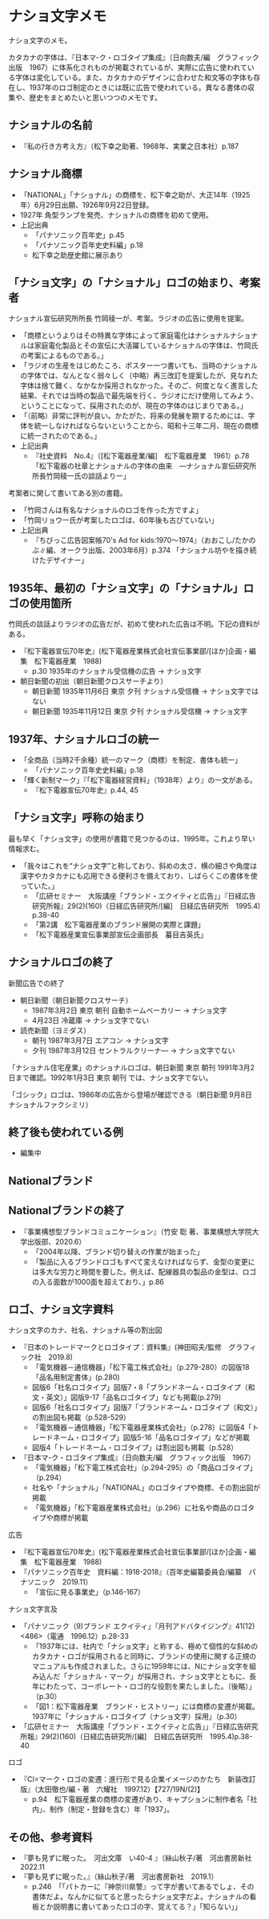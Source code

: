 # ナショ文字メモ

ナショ文字のメモ。

カタカナの字体は、『日本マ-ク・ロゴタイプ集成』（日向数夫/編　グラフィック出版　1967）に体系化されものが掲載されているが、実際に広告に使われている字体は変化している。また、カタカナのデザインに合わせた和文等の字体も存在し、1937年のロゴ制定のときには既に広告で使われている。異なる書体の収集や、歴史をまとめたいと思いつつのメモです。

## ナショナルの名前

* 『私の行き方考え方』（松下幸之助著、1968年、実業之日本社）p.187


## ナショナル商標

* 「NATIONAL」「ナショナル」の商標を、松下幸之助が、大正14年（1925年）6月29日出願、1926年9月22日登録。
* 1927年 角型ランプを発売、ナショナルの商標を初めて使用。
* 上記出典
  * 「パナソニック百年史」p.45
  * 「パナソニック百年史史料編」p.18
  * 松下幸之助歴史館に展示あり




## 「ナショ文字」の「ナショナル」ロゴの始まり、考案者

ナショナル宣伝研究所所長 竹岡稜一が、考案。ラジオの広告に使用を提案。

* 「商標というよりはその特異な字体によって家庭電化はナショナルナショナルは家庭電化製品とその宣伝に大活躍しているナショナルの字体は、竹岡氏の考案によるものである。」
* 「ラジオの生産をはじめたころ、ポスター一つ書いても、当時のナショナルの字体では、なんとなく弱々しく（中略）再三改訂を提案したが、見なれた字体は捨て難く、なかなか採用されなかった。そのご、何度となく進言した結果、それでは当時の製品で最先端を行く、ラジオにだけ使用してみよう、ということになって、採用されたのが、現在の字体のはじまりである。」
* 「（前略）非常に評判が良い。かたがた、将来の発展を期するためには、字体を統一しなければならないということから、昭和十三年二月、現在の商標に統一されたのである。」
 * 上記出典
   * 『社史資料　No.4』（[松下電器産業/編]　松下電器産業　1961）p.78 「松下電器の社章とナショナルの字体の由来　―ナショナル宣伝研究所所長竹岡稜一氏の談話よりー」


考案者に関して書いてある別の書籍。

* 「竹岡さんは有名なナショナルのロゴを作った方ですよ」
* 「竹岡リョウ一氏が考案したロゴは、60年後も古びていない」
* 上記出典
	* 『ちびっこ広告図案帳70's Ad for kids:1970～1974』（おおこし/たかのぶ∥編、オークラ出版、2003年6月）p.374 「ナショナル坊やを描き続けたデザイナー」




## 1935年、最初の「ナショ文字」の「ナショナル」ロゴの使用箇所

竹岡氏の談話よりラジオの広告だが、初めて使われた広告は不明。下記の資料がある。

* 『松下電器宣伝70年史』(松下電器産業株式会社宣伝事業部/[ほか]企画・編集　松下電器産業　1988)
  * p.30 1935年のナショナル受信機の広告 → ナショ文字
* 朝日新聞の初出（朝日新聞クロスサーチより）
  * 朝日新聞 1935年11月6日 東京 夕刊 ナショナル受信機 → ナショ文字ではない
  * 朝日新聞 1935年11月12日 東京 夕刊 ナショナル受信機 → ナショ文字


## 1937年、ナショナルロゴの統一

* 「全商品（当時2千余種）統一のマーク（商標）を制定、書体も統一」
    * 「パナソニック百年史史料編」p.18
* 「輝く新制マーク」『「松下電器経営資料」（1938年）より』の一文がある。
  * 『松下電器宣伝70年史』p.44, 45



## 「ナショ文字」呼称の始まり

最も早く「ナショ文字」の使用が書籍で見つかるのは、1995年。これより早い情報求む。

* 「我々はこれを“ナショ文字”と称しており、斜めの太さ、横の細さや角度は漢字やカタカナにも応用できる便利さを備えており、しばらくこの書体を使っていた。」
  * 「広研セミナー　大阪講座「ブランド・エクイティと広告」」『日経広告研究所報』29(2)(160)（日経広告研究所/[編]　日経広告研究所　1995.4) p.38-40
  * 「第2講　松下電器産業のブランド展開の実際と課題」
  * 「松下電器産業宣伝事業部宣伝企画部長　蟇目吉英氏」

## ナショナルロゴの終了

新聞広告での終了

* 朝日新聞（朝日新聞クロスサーチ）
  * 1987年3月2日 東京 朝刊 自動ホームベーカリー → ナショ文字
  * 4月23日 冷蔵庫 → ナショ文字でない
* 読売新聞（ヨミダス）
  * 朝刊 1987年3月7日 エアコン → ナショ文字
  * 夕刊 1987年3月12日 セントラルクリーナ― → ナショ文字でない

「ナショナル住宅産業」のナショナルロゴは、朝日新聞 東京 朝刊 1991年3月2日まで確認。1992年1月3日 東京 朝刊 では、ナショ文字でない。

「ゴシック」ロゴは、1986年の広告から登場が確認できる（朝日新聞 9月8日 ナショナルファクシミリ）

## 終了後も使われている例

* 編集中

## Nationalブランド


## Nationalブランドの終了

* 『事業構想型ブランドコミュニケーション』（竹安 聡 著、事業構想大学院大学出版部、2020.6）
  * 「2004年以降、ブランド切り替えの作業が始まった」
  * 「製品に入るブランドロゴもすべて変えなければならず、金型の変更には多大な労力と時間を要した。例えば、配線器具の製品の金型は、ロゴの入る面数が1000面を超えており、」p.86


## ロゴ、ナショ文字資料

ナショ文字のカナ、社名、ナショナル等の割出図

* 『日本のトレードマークとロゴタイプ：資料集』(神田昭夫/監修　グラフィック社　2019.8)
  * 「電気機器－通信機器」「松下電工株式会社」（p.279-280）の図版18「品名用制定書体」(p.280)
   * 図版6「社名ロゴタイプ」図版7・8「ブランドネーム・ロゴタイプ（和文・英文）」図版9-17「品名ロゴタイプ」なども掲載(p.279)
   * 図版6「社名ロゴタイプ」図版7「ブランドネーム・ロゴタイプ（和文）」の割出図も掲載（p.528-529）　
   * 「電気機器－通信機器」「松下電器産業株式会社」（p.278）に図版4「トレードネーム・ロゴタイプ」図版5-16「品名ロゴタイプ」などが掲載
   * 図版4「トレードネーム・ロゴタイプ」は割出図も掲載（p.528）
* 『日本マ-ク・ロゴタイプ集成』（日向数夫/編　グラフィック出版　1967）
  * 「電気機器」「松下電工株式会社」（p.294-295）の「商品ロゴタイプ」（p.294）
  * 社名や「ナショナル」「NATIONAL」のロゴタイプや商標、その割出図が掲載
  * 「電気機器」「松下電器産業株式会社」（p.296）に社名や商品のロゴタイプや商標が掲載
  
広告

* 『松下電器宣伝70年史』(松下電器産業株式会社宣伝事業部/[ほか]企画・編集　松下電器産業　1988)
* 『パナソニック百年史　資料編：1918-2018』（百年史編纂委員会/編纂　パナソニック　2019.11）
  * 「宣伝に見る事業史」（p.146-167）


ナショ文字言及

* 「パナソニック（9)ブランド エクイティ」『月刊アドバタイジング』41(12)<486>（電通　1996.12）p.28-33
  * 「1937年には、社内で「ナショ文字」と称する、極めて個性的な斜めのカタカナ・ロゴが採用されると同時に、ブランドの使用に関する正規のマニュアルも作成されました。さらに1959年には、Nにナショ文字を組み込んだ「ナショナル・マーク」が採用され、ナショ文字とともに、長年にわたって、コーポレート・ロゴ的な役割を果たしました。（後略）」（p.30）
  * 「図1：松下電器産業　ブランド・ヒストリー」には商標の変遷が掲載。1937年に「ナショナル・ロゴタイプ（ナショ文字）採用」（p.30）
* 「広研セミナー　大阪講座「ブランド・エクイティと広告」」『日経広告研究所報』29(2)(160)（日経広告研究所/[編]　日経広告研究所　1995.4)p.38-40
  

ロゴ

* 『CI=マーク・ロゴの変遷：進行形で見る企業イメージのかたち　新装改訂版』（太田徹也/編・著　六耀社　1997.12）【727/19N/(2)】
    * p.94　松下電器産業の商標の変遷があり、キャプションに制作者名「社内」、制作（制定・登録を含む）年「1937」。

## その他、参考資料

* 『夢も見ずに眠った。　河出文庫　い40-4 』（絲山秋子/著　河出書房新社　2022.11
* 『夢も見ずに眠った。』（絲山秋子/著　河出書房新社　2019.1）
  * p.246　「「パトカーに『神奈川県警』って字が書いてあるでしょ、その書体だよ。なんかに似てると思ったらナショ文字だよ。ナショナルの看板とか説明書に書いてあったロゴの字、覚えてる？」「知らない」」
